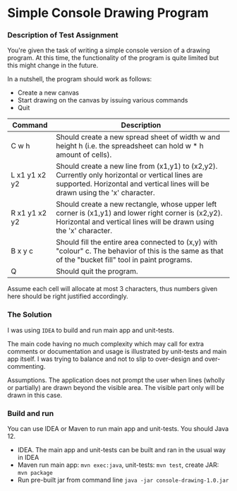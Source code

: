 # Simple Console Drawing Program #

### Description of Test Assignment ###

You're given the task of writing a simple console version of a drawing program. At this time, the functionality of the program is quite limited but this might change in the future.
 
In a nutshell, the program should work as follows:

* Create a new canvas
* Start drawing on the canvas by issuing various commands
* Quit  

| Command 		      | Description
----------------------|------------------------------------------------------------------------------
| C w h               | Should create a new spread sheet of width w and height h (i.e. the spreadsheet can hold w * h amount of cells).  
| L x1 y1 x2 y2       | Should create a new line from (x1,y1) to (x2,y2). Currently only horizontal or vertical lines are supported. Horizontal and vertical lines will be drawn using the 'x' character.
| R x1 y1 x2 y2       | Should create a new rectangle, whose upper left corner is (x1,y1) and lower right corner is (x2,y2). Horizontal and vertical lines will be drawn using the 'x' character.
| B x y c             | Should fill the entire area connected to (x,y) with "colour" c. The behavior of this is the same as that of the "bucket fill" tool in paint programs.
| Q                   | Should quit the program. 

Assume each cell will allocate at most 3 characters, thus numbers given here should be right justified accordingly.

### The Solution ###

I was using `IDEA` to build and run main app and unit-tests.

The main code having no much complexity which may call for extra comments or documentation and usage is illustrated by unit-tests and main app itself. 
I was trying to balance and not to slip to over-design and over-commenting.  

Assumptions. The application does not prompt the user when lines (wholly or partially) are drawn beyond the visible area. The visible part only will be drawn in this case.     
 
### Build and run ###

You can use IDEA or Maven to run main app and unit-tests. You should Java 12.
*  IDEA. The main app and unit-tests can be built and ran in the usual way in IDEA
*  Maven run main app: `mvn exec:java`, unit-tests: `mvn test`, create JAR: `mvn package`
*  Run pre-built jar from command line `java -jar console-drawing-1.0.jar`
